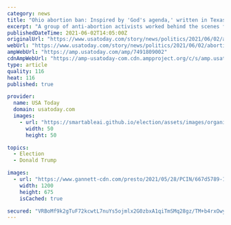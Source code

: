 ```yaml
---
category: news
title: "Ohio abortion ban: Inspired by 'God's agenda,' written in Texas, defended by Trump lawyer"
excerpt: "A group of anti-abortion activists worked behind the scenes for weeks with a city councilman to make Lebanon, Ohio's new abortion ban possible."
publishedDateTime: 2021-06-02T14:05:00Z
originalUrl: "https://www.usatoday.com/story/news/politics/2021/06/02/abortion-ban-texas-group-trump-lawyer-behind-ohios-law/7491809002/"
webUrl: "https://www.usatoday.com/story/news/politics/2021/06/02/abortion-ban-texas-group-trump-lawyer-behind-ohios-law/7491809002/"
ampWebUrl: "https://amp.usatoday.com/amp/7491809002"
cdnAmpWebUrl: "https://amp-usatoday-com.cdn.ampproject.org/c/s/amp.usatoday.com/amp/7491809002"
type: article
quality: 116
heat: 116
published: true

provider:
  name: USA Today
  domain: usatoday.com
  images:
    - url: "https://smartableai.github.io/election/assets/images/organizations/usatoday.com-50x50.jpg"
      width: 50
      height: 50

topics:
  - Election
  - Donald Trump

images:
  - url: "https://www.gannett-cdn.com/presto/2021/05/28/PCIN/667d5789-17e9-4e0a-b905-1a8fd239ee68-052521_LEBANONABORTION_0003.jpg?auto=webp&crop=5507,3098,x0,y280&format=pjpg&width=1200"
    width: 1200
    height: 675
    isCached: true

secured: "VRBoMf9k2gTuF72kcwtL7nuYs5ojmlx2G0zbxA1qiTmSMq28gz/TM+b4rxOwyZI/Rqc6nQpHtLwJbcQwVGBQiS7ZApbf10r58ie2pSaaytKAqCJ95s/9ZOIcZ4DzLxgZPYt7V9YOoph4ajAt9rlV05YAW9tF6bdwxPf2M3J/Gnc3yWqJfZ9BqY4I2ND7SxIwQdxX2Rn42awJXlBUA5/eLidTlUG58WvuDS/tkVqfIZlPdIl4YJbohsEGcyFMIRtqLF1FLh69Q3zfIOb2ELnT4RhReoZaYMB0Wg/YZISbVkhOD9bix0+2zdFVAd6RBhRZ3KP43IPWmryy1LzTAlAeSRc/ukFZrNlUSVWKLMqK8HA=;veVChfTO0Y76Jlai1IueFA=="
---
```


